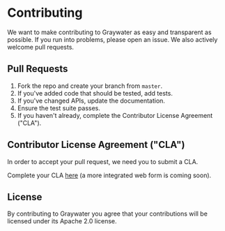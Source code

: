 # Contributing

We want to make contributing to Graywater as easy and transparent as possible. If you run into problems, please open an issue. We also actively welcome pull requests.

## Pull Requests

1. Fork the repo and create your branch from `master`.
2. If you've added code that should be tested, add tests.
3. If you've changed APIs, update the documentation.
4. Ensure the test suite passes.
5. If you haven't already, complete the Contributor License Agreement ("CLA").

## Contributor License Agreement ("CLA")

In order to accept your pull request, we need you to submit a CLA.

Complete your CLA [here](http://static.tumblr.com/zyubucd/GaTngbrpr/tumblr_corporate_contributor_license_agreement_v1__10-7-14.pdf) (a more integrated web form is coming soon).

## License

By contributing to Graywater you agree that your contributions will be licensed under its Apache 2.0 license.